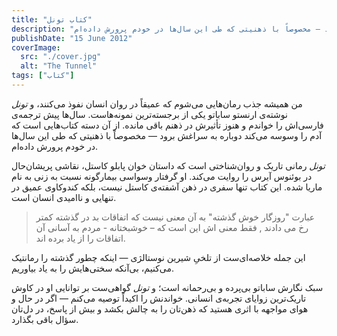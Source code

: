 ```yaml
---
title: "کتاب تونل"
description: "من همیشه جذب رمان‌هایی می‌شوم که عمیقاً در روان انسان نفوذ می‌کنند، و تونل نوشته‌ی ارنستو ساباتو یکی از برجسته‌ترین نمونه‌هاست. سال‌ها پیش ترجمه‌ی فارسی‌اش را خواندم و هنوز تأثیرش در ذهنم باقی مانده. از آن‌ دسته کتاب‌هایی است که آدم را وسوسه می‌کند دوباره به سراغش برود — مخصوصاً با ذهنیتی که طی این سال‌ها در خودم پرورش داده‌ام."
publishDate: "15 June 2012"
coverImage:
  src: "./cover.jpg"
  alt: "The Tunnel"
tags: ["کتاب"]
---
```


من همیشه جذب رمان‌هایی می‌شوم که عمیقاً در روان انسان نفوذ می‌کنند، و _تونل_ نوشته‌ی ارنستو ساباتو یکی از برجسته‌ترین نمونه‌هاست. سال‌ها پیش ترجمه‌ی فارسی‌اش را خواندم و هنوز تأثیرش در ذهنم باقی مانده. از آن‌ دسته کتاب‌هایی است که آدم را وسوسه می‌کند دوباره به سراغش برود — مخصوصاً با ذهنیتی که طی این سال‌ها در خودم پرورش داده‌ام.

_تونل_ رمانی تاریک و روان‌شناختی است که داستان خوان پابلو کاستل، نقاشی پریشان‌حال در بوئنوس آیرس را روایت می‌کند. او گرفتار وسواسی بیمارگونه نسبت به زنی به نام ماریا شده. این کتاب تنها سفری در ذهن آشفته‌ی کاستل نیست، بلکه کندوکاوی عمیق در تنهایی و ناامیدی انسان است.

> عبارت "روزگار خوش گذشته" به آن معنی نیست که اتفاقات بد در گذشته کمتر رخ می دادند , فقط معنی اش این است که – خوشبختانه - مردم به آسانی آن اتفاقات را از یاد برده اند.

این جمله خلاصه‌ای‌ست از تلخیِ شیرین نوستالژی — اینکه چطور گذشته را رمانتیک می‌کنیم، بی‌آنکه سختی‌هایش را به یاد بیاوریم.

سبک نگارش ساباتو بی‌پرده و بی‌رحمانه است؛ و _تونل_ گواهی‌ست بر توانایی او در کاوش تاریک‌ترین زوایای تجربه‌ی انسانی. خواندنش را اکیداً توصیه می‌کنم — اگر در حال و هوای مواجهه با اثری هستید که ذهن‌تان را به چالش بکشد و بیش از پاسخ، در دل‌تان سؤال باقی بگذارد.
